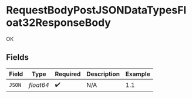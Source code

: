 # RequestBodyPostJSONDataTypesFloat32ResponseBody

OK


## Fields

| Field              | Type               | Required           | Description        | Example            |
| ------------------ | ------------------ | ------------------ | ------------------ | ------------------ |
| `JSON`             | *float64*          | :heavy_check_mark: | N/A                | 1.1                |